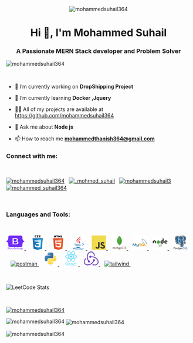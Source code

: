 <p align="center"> <img src="https://cdn.vectorstock.com/i/500p/14/95/banner-software-ui-and-development-for-different-vector-37731495.jpg" height='400' width="1000" alt="mohammedsuhail364" /> </p>
<h1 align="center">Hi 👋, I'm Mohammed Suhail</h1>
<h3 align="center">A Passionate MERN Stack developer and Problem Solver</h3>

<p align="left"> <img src="https://komarev.com/ghpvc/?username=mohammedsuhail364&label=Profile%20views&color=0e75b6&style=flat"  alt="mohammedsuhail364" /> </p>


<p align="left"> <a href="https://twitter.com/" target="blank"><img src="https://img.shields.io/twitter/follow/?logo=twitter&style=for-the-badge" alt="" /></a> </p>

- 🔭 I’m currently working on **DropShipping Project**

- 🌱 I’m currently learning **Docker ,Jquery**

- 👨‍💻 All of my projects are available at https://github.com/mohammedsuhail364

- 💬 Ask me about **Node js**

- 📫 How to reach me **mohammedthanish364@gmail.com**

<h3 align="left">Connect with me:</h3><br>
<p align="left">
<a href="https://linkedin.com/in/mohammedsuhail364" target="blank"><img align="center" src="https://raw.githubusercontent.com/rahuldkjain/github-profile-readme-generator/master/src/images/icons/Social/linked-in-alt.svg" alt="mohammedsuhail364" height="30" width="40" /></a>&nbsp;&nbsp;
<a href="https://instagram.com/_mohmed_suhail" target="blank"><img align="center" src="https://raw.githubusercontent.com/rahuldkjain/github-profile-readme-generator/master/src/images/icons/Social/instagram.svg" alt="_mohmed_suhail" height="30" width="40" /></a>&nbsp;&nbsp;
<a href="https://www.hackerrank.com/mohammedsuhail3" target="blank"><img align="center" src="https://raw.githubusercontent.com/rahuldkjain/github-profile-readme-generator/master/src/images/icons/Social/hackerrank.svg" alt="mohammedsuhail3" height="30" width="40" /></a>&nbsp;&nbsp;
<a href="https://www.leetcode.com/mohammed_suhail364" target="blank"><img align="center" src="https://raw.githubusercontent.com/rahuldkjain/github-profile-readme-generator/master/src/images/icons/Social/leet-code.svg" alt="mohammed_suhail364" height="30" width="40" /></a>&nbsp;&nbsp;
</p><br>

<h3 align="left">Languages and Tools:</h3><br>
<p align="left">
  <a href="https://getbootstrap.com" target="_blank" rel="noreferrer">
    <img src="https://raw.githubusercontent.com/devicons/devicon/master/icons/bootstrap/bootstrap-plain-wordmark.svg" alt="bootstrap" width="50" height="40"/> 
  </a>&nbsp;&nbsp;
  <a href="https://www.w3schools.com/css/" target="_blank" rel="noreferrer">
    <img src="https://raw.githubusercontent.com/devicons/devicon/master/icons/css3/css3-original-wordmark.svg" alt="css3" width="40" height="40"/> 
  </a>&nbsp;&nbsp;
  
  <a href="https://www.w3.org/html/" target="_blank" rel="noreferrer">
    <img src="https://raw.githubusercontent.com/devicons/devicon/master/icons/html5/html5-original-wordmark.svg" alt="html5" width="40" height="40"/> 
  </a>&nbsp;&nbsp;
  <a href="https://www.java.com" target="_blank" rel="noreferrer">
    <img src="https://raw.githubusercontent.com/devicons/devicon/master/icons/java/java-original.svg" alt="java" width="40" height="40"/> 
  </a>&nbsp;&nbsp;
  <a href="https://developer.mozilla.org/en-US/docs/Web/JavaScript" target="_blank" rel="noreferrer">
    <img src="https://raw.githubusercontent.com/devicons/devicon/master/icons/javascript/javascript-original.svg" alt="javascript" width="40" height="40"/> 
  </a>&nbsp;&nbsp;
  <a href="https://www.mongodb.com/" target="_blank" rel="noreferrer">
    <img src="https://raw.githubusercontent.com/devicons/devicon/master/icons/mongodb/mongodb-original-wordmark.svg" alt="mongodb" width="40" height="40"/> 
  </a>&nbsp;&nbsp;
  <a href="https://www.mysql.com/" target="_blank" rel="noreferrer">
    <img src="https://raw.githubusercontent.com/devicons/devicon/master/icons/mysql/mysql-original-wordmark.svg" alt="mysql" width="40" height="40"/> 
  </a>&nbsp;&nbsp;
  <a href="https://nodejs.org" target="_blank" rel="noreferrer">
    <img src="https://raw.githubusercontent.com/devicons/devicon/master/icons/nodejs/nodejs-original-wordmark.svg" alt="nodejs" width="40" height="40"/> 
  </a>&nbsp;&nbsp;
  <a href="https://www.postgresql.org" target="_blank" rel="noreferrer">
    <img src="https://raw.githubusercontent.com/devicons/devicon/master/icons/postgresql/postgresql-original-wordmark.svg" alt="postgresql" width="40" height="40"/> 
  </a>&nbsp;&nbsp;
  <a href="https://postman.com" target="_blank" rel="noreferrer">
    <img src="https://www.vectorlogo.zone/logos/getpostman/getpostman-icon.svg" alt="postman" width="40" height="40"/> 
  </a>&nbsp;&nbsp;
  <a href="https://www.python.org" target="_blank" rel="noreferrer">
    <img src="https://raw.githubusercontent.com/devicons/devicon/master/icons/python/python-original.svg" alt="python" width="40" height="40"/> 
  </a>&nbsp;&nbsp;
  <a href="https://reactjs.org/" target="_blank" rel="noreferrer">
    <img src="https://raw.githubusercontent.com/devicons/devicon/master/icons/react/react-original-wordmark.svg" alt="react" width="40" height="40"/> 
  </a>&nbsp;&nbsp;
  <a href="https://redux.js.org" target="_blank" rel="noreferrer">
    <img src="https://raw.githubusercontent.com/devicons/devicon/master/icons/redux/redux-original.svg" alt="redux" width="40" height="40"/> 
  </a>&nbsp;&nbsp;
  <a href="https://tailwindcss.com/" target="_blank" rel="noreferrer">
    <img src="https://www.vectorlogo.zone/logos/tailwindcss/tailwindcss-icon.svg" alt="tailwind" width="40" height="40"/> 
  </a>&nbsp;&nbsp;
</p>
<br>

<p>
  <img align="center" src="https://leetcard.jacoblin.cool/Mohammed_Suhail364?ext=heatmap" alt="LeetCode Stats"/>
</p>

<br>




<p align="left"> <a href="https://github.com/ryo-ma/github-profile-trophy"><img src="https://github-profile-trophy.vercel.app/?username=mohammedsuhail364" alt="mohammedsuhail364" /></a> </p>
<p><img align="left" src="https://github-readme-stats.vercel.app/api/top-langs?username=mohammedsuhail364&show_icons=true&locale=en&layout=compact" alt="mohammedsuhail364" /></p>

<p>&nbsp;<img align="center" src="https://github-readme-stats.vercel.app/api?username=mohammedsuhail364&show_icons=true&locale=en" alt="mohammedsuhail364" /></p>

<p><img align="center" src="https://github-readme-streak-stats.herokuapp.com/?user=mohammedsuhail364&" alt="mohammedsuhail364" /></p>
